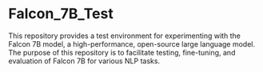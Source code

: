 # Falcon_7B_Test
This repository provides a test environment for experimenting with the Falcon 7B model, a high-performance, open-source large language model. The purpose of this repository is to facilitate testing, fine-tuning, and evaluation of Falcon 7B for various NLP tasks.
